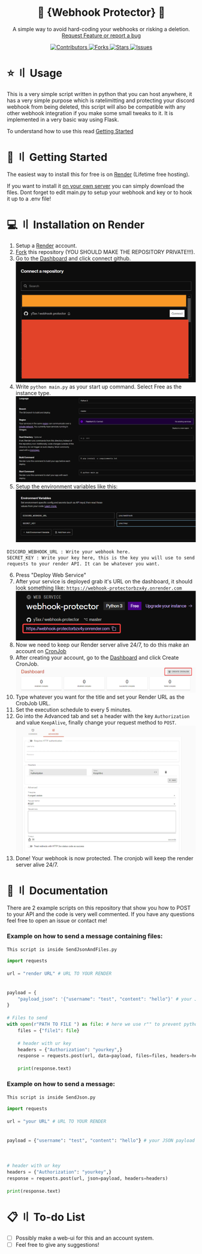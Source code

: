 
<a id="readme-top"></a>



<br />
<div align="center">
  <h1 align="center">🔐 {Webhook Protector} 🔐</h3>

  <p align="center">
    A simple way to avoid hard-coding your webhooks or risking a deletion.
    <br />
    <a href="https://github.com/yTax/webhook-protector/issues/new">Request Feature or report a bug</a>
  </p>
</div>
<div align="center">
    <a href="https://github.com/yTax/webhook-protector/graphs/contributors">
        <img src="https://img.shields.io/github/contributors/yTax/webhook-protector?style=flat-square" alt="Contributors" />
    </a>
    <a href="https://github.com/yTax/webhook-protector/network/members">
        <img src="https://img.shields.io/github/forks/yTax/webhook-protector?style=flat-square" alt="Forks" />
    </a>
    <a href="https://github.com/yTax/webhook-protector/stargazers">
        <img src="https://img.shields.io/github/stars/yTax/webhook-protector?style=flat-square" alt="Stars" />
    </a>
    <a href="https://github.com/yTax/webhook-protector/issues">
        <img src="https://img.shields.io/github/issues/yTax/webhook-protector?style=flat-square" alt="Issues" />
    </a>
</div>

    
    



# ⭐ 〢 Usage

This is a very simple script written in python that you can host anywhere, it has a very simple purpose which is ratelimitting and protecting your discord webhook from being deleted, this script will also be compatible with any other webhook integration if you make some small tweaks to it.
It is implemented in a very basic way using Flask.  

To understand how to use this read [Getting Started](#-〢-getting-started)


# 🚀 〢 Getting Started

The easiest way to install this for free is on [Render](#-〢-installation-on-render) (Lifetime free hosting).

If you want to install it [on your own server](#Installation-Local) you can simply download the files. Dont forget to edit main.py to setup your webhook and key or to hook it up to a .env file!


# 💻 〢 Installation on Render

1. Setup a [Render](https://dashboard.render.com/register) account.
2. [Fork](https://github.com/yTax/webhook-protector/fork) this repository (YOU SHOULD MAKE THE REPOSITORY PRIVATE!!!).
3. Go to the [Dashboard](https://dashboard.render.com/select-repo?type=web) and click connect github.
![Dashboard Connection](./imgs/brave_EeIydoHMyu.png)
4. Write `python main.py` as your start up command. Select Free as the instance type.
![Dashboard Settings](./imgs/brave_DmJC3FehXn.png)
5. Setup the environment variables like this:
![Env Variables](./imgs/brave_qXOvpxkczR.png)
```
DISCORD_WEBHOOK_URL : Write your webhook here.
SECRET_KEY : Write your key here, this is the key you will use to send requests to your render API. It can be whatever you want.
```
6. Press "Deploy Web Service"
7. After your service is deployed grab it's URL on the dashboard, it should look something like: `https://webhook-protectorbzx4y.onrender.com`
![Webserver URL](./imgs/brave_a2JIbRmVAS.png)
8. Now we need to keep our Render server alive 24/7, to do this make an account on [CronJob](https://console.cron-job.org/signup)
9. After creating your account, go to the [Dashboard](https://console.cron-job.org/dashboard) and click Create CronJob.
![Create Cron](./imgs/brave_oOmhRq9Y4d.png)
10. Type whatever you want for the title and set your Render URL as the CrobJob URL.
11. Set the execution schedule to every 5 minutes.
12. Go into the Advanced tab and set a header with the key `Authorization` and value `KeepAlive`, finally change your request method to `POST`.
![Advanced Tab](./imgs/brave_RNInQpWJfh.png)
13. Done! Your webhook is now protected. The cronjob will keep the render server alive 24/7.



# 📄 〢 Documentation
There are 2 example scripts on this repository that show you how to POST to your API and the code is very well commented.
If you have any questions feel free to open an issue or contact me!

### Example on how to send a message containing files: 
`This script is inside SendJsonAndFiles.py`

```py
import requests

url = "render URL" # URL TO YOUR RENDER


payload = {
    "payload_json": '{"username": "test", "content": "hello"}' # your JSON payload, like an embed or a message, this is obviously optional if u just want to send a file
}

# Files to send
with open(r"PATH TO FILE ") as file: # here we use r"" to prevent python from fucking up the string
    files = {"file1": file} 

    # header with ur key
    headers = {"Authorization": "yourkey",}
    response = requests.post(url, data=payload, files=files, headers=headers)

    print(response.text)
```

### Example on how to send a message: 
`This script is inside SendJson.py`

```py
import requests

url = "your URL" # URL TO YOUR RENDER


payload = {"username": "test", "content": "hello"} # your JSON payload



# header with ur key
headers = {"Authorization": "yourkey",}
response = requests.post(url, json=payload, headers=headers)

print(response.text)
```

# 📋 〢 To-do List

- [ ] Possibly make a web-ui for this and an account system.
- [ ] Feel free to give any suggestions! 
